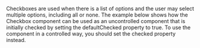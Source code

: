   Checkboxes are used when there is a list of options and the user may select multiple options, including all or none.
        The example below shows how the Checkbox component can be used as an uncontrolled component that is initially checked
        by setting the defaultChecked property to true. To use the component in a controlled way, you should set the
        checked property instead.